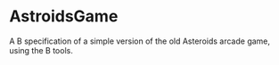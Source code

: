 # AstroidsGame
A B specification of a simple version of the old Asteroids arcade game, using the B tools.
